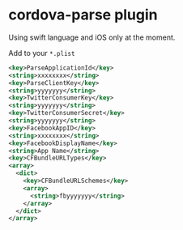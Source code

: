 # cordova-parse plugin

Using swift language and iOS only at the moment.



Add to your `*.plist`

```xml
<key>ParseApplicationId</key>
<string>xxxxxxxx</string>
<key>ParseClientKey</key>
<string>yyyyyyy</string>
<key>TwitterConsumerKey</key>
<string>yyyyyyy</string>
<key>TwitterConsumerSecret</key>
<string>yyyyyyy</string>
<key>FacebookAppID</key>
<string>xxxxxxxx</string>
<key>FacebookDisplayName</key>
<string>App Name</string>
<key>CFBundleURLTypes</key>
<array>
  <dict>
    <key>CFBundleURLSchemes</key>
    <array>
      <string>fbyyyyyyy</string>
    </array>
  </dict>
</array>
```

